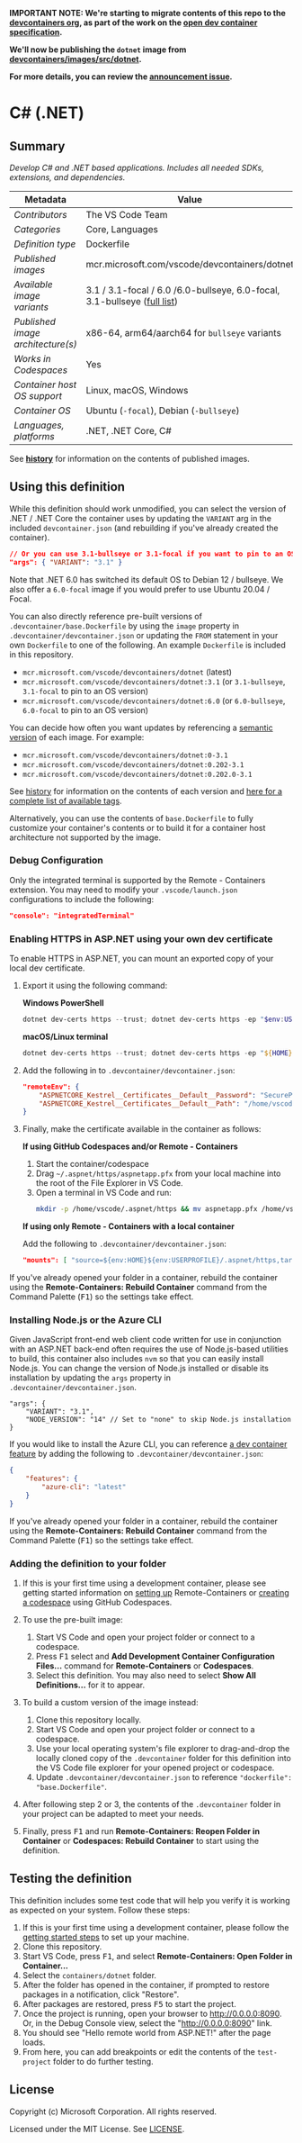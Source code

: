 **IMPORTANT NOTE: We're starting to migrate contents of this repo to the
[devcontainers org](https://github.com/devcontainers), as part of the work on
the [open dev container specification](https://containers.dev).**

**We'll now be publishing the `dotnet` image from
[devcontainers/images/src/dotnet](https://github.com/devcontainers/images/tree/main/src/dotnet).**

**For more details, you can review the
[announcement issue](https://github.com/microsoft/vscode-dev-containers/issues/1589).**

# C# (.NET)

## Summary

_Develop C# and .NET based applications. Includes all needed SDKs, extensions,
and dependencies._

| Metadata                          | Value                                                                                                                                          |
| --------------------------------- | ---------------------------------------------------------------------------------------------------------------------------------------------- |
| _Contributors_                    | The VS Code Team                                                                                                                               |
| _Categories_                      | Core, Languages                                                                                                                                |
| _Definition type_                 | Dockerfile                                                                                                                                     |
| _Published images_                | mcr.microsoft.com/vscode/devcontainers/dotnet                                                                                                  |
| _Available image variants_        | 3.1 / 3.1-focal / 6.0 /6.0-bullseye, 6.0-focal, 3.1-bullseye ([full list](https://mcr.microsoft.com/v2/vscode/devcontainers/dotnet/tags/list)) |
| _Published image architecture(s)_ | x86-64, arm64/aarch64 for `bullseye` variants                                                                                                  |
| _Works in Codespaces_             | Yes                                                                                                                                            |
| _Container host OS support_       | Linux, macOS, Windows                                                                                                                          |
| _Container OS_                    | Ubuntu (`-focal`), Debian (`-bullseye`)                                                                                                        |
| _Languages, platforms_            | .NET, .NET Core, C#                                                                                                                            |

See **[history](history)** for information on the contents of published images.

## Using this definition

While this definition should work unmodified, you can select the version of .NET
/ .NET Core the container uses by updating the `VARIANT` arg in the included
`devcontainer.json` (and rebuilding if you've already created the container).

```json
// Or you can use 3.1-bullseye or 3.1-focal if you want to pin to an OS version
"args": { "VARIANT": "3.1" }
```

Note that .NET 6.0 has switched its default OS to Debian 12 / bullseye. We also
offer a `6.0-focal` image if you would prefer to use Ubuntu 20.04 / Focal.

You can also directly reference pre-built versions of
`.devcontainer/base.Dockerfile` by using the `image` property in
`.devcontainer/devcontainer.json` or updating the `FROM` statement in your own
`Dockerfile` to one of the following. An example `Dockerfile` is included in
this repository.

-   `mcr.microsoft.com/vscode/devcontainers/dotnet` (latest)
-   `mcr.microsoft.com/vscode/devcontainers/dotnet:3.1` (or `3.1-bullseye`,
    `3.1-focal` to pin to an OS version)
-   `mcr.microsoft.com/vscode/devcontainers/dotnet:6.0` (or `6.0-bullseye`,
    `6.0-focal` to pin to an OS version)

You can decide how often you want updates by referencing a
[semantic version](https://semver.org/) of each image. For example:

-   `mcr.microsoft.com/vscode/devcontainers/dotnet:0-3.1`
-   `mcr.microsoft.com/vscode/devcontainers/dotnet:0.202-3.1`
-   `mcr.microsoft.com/vscode/devcontainers/dotnet:0.202.0-3.1`

See [history](history) for information on the contents of each version and
[here for a complete list of available tags](https://mcr.microsoft.com/v2/vscode/devcontainers/dotnet/tags/list).

Alternatively, you can use the contents of `base.Dockerfile` to fully customize
your container's contents or to build it for a container host architecture not
supported by the image.

### Debug Configuration

Only the integrated terminal is supported by the Remote - Containers extension.
You may need to modify your `.vscode/launch.json` configurations to include the
following:

```json
"console": "integratedTerminal"
```

### Enabling HTTPS in ASP.NET using your own dev certificate

To enable HTTPS in ASP.NET, you can mount an exported copy of your local dev
certificate.

1. Export it using the following command:

    **Windows PowerShell**

    ```powershell
    dotnet dev-certs https --trust; dotnet dev-certs https -ep "$env:USERPROFILE/.aspnet/https/aspnetapp.pfx" -p "SecurePwdGoesHere"
    ```

    **macOS/Linux terminal**

    ```powershell
    dotnet dev-certs https --trust; dotnet dev-certs https -ep "${HOME}/.aspnet/https/aspnetapp.pfx" -p "SecurePwdGoesHere"
    ```

2. Add the following in to `.devcontainer/devcontainer.json`:

    ```json
    "remoteEnv": {
        "ASPNETCORE_Kestrel__Certificates__Default__Password": "SecurePwdGoesHere",
        "ASPNETCORE_Kestrel__Certificates__Default__Path": "/home/vscode/.aspnet/https/aspnetapp.pfx",
    }
    ```

3. Finally, make the certificate available in the container as follows:

    **If using GitHub Codespaces and/or Remote - Containers**

    1. Start the container/codespace
    2. Drag `~/.aspnet/https/aspnetapp.pfx` from your local machine into the
       root of the File Explorer in VS Code.
    3. Open a terminal in VS Code and run:
        ```bash
        mkdir -p /home/vscode/.aspnet/https && mv aspnetapp.pfx /home/vscode/.aspnet/https
        ```

    **If using only Remote - Containers with a local container**

    Add the following to `.devcontainer/devcontainer.json`:

    ```json
    "mounts": [ "source=${env:HOME}${env:USERPROFILE}/.aspnet/https,target=/home/vscode/.aspnet/https,type=bind" ]
    ```

If you've already opened your folder in a container, rebuild the container using
the **Remote-Containers: Rebuild Container** command from the Command Palette
(<kbd>F1</kbd>) so the settings take effect.

### Installing Node.js or the Azure CLI

Given JavaScript front-end web client code written for use in conjunction with
an ASP.NET back-end often requires the use of Node.js-based utilities to build,
this container also includes `nvm` so that you can easily install Node.js. You
can change the version of Node.js installed or disable its installation by
updating the `args` property in `.devcontainer/devcontainer.json`.

```jsonc
"args": {
    "VARIANT": "3.1",
    "NODE_VERSION": "14" // Set to "none" to skip Node.js installation
}
```

If you would like to install the Azure CLI, you can reference
[a dev container feature](https://aka.ms/vscode-remote/containers/dev-container-features)
by adding the following to `.devcontainer/devcontainer.json`:

```json
{
	"features": {
		"azure-cli": "latest"
	}
}
```

If you've already opened your folder in a container, rebuild the container using
the **Remote-Containers: Rebuild Container** command from the Command Palette
(<kbd>F1</kbd>) so the settings take effect.

### Adding the definition to your folder

1. If this is your first time using a development container, please see getting
   started information on
   [setting up](https://aka.ms/vscode-remote/containers/getting-started)
   Remote-Containers or
   [creating a codespace](https://aka.ms/ghcs-open-codespace) using GitHub
   Codespaces.

2. To use the pre-built image:

    1. Start VS Code and open your project folder or connect to a codespace.
    2. Press <kbd>F1</kbd> select and **Add Development Container Configuration
       Files...** command for **Remote-Containers** or **Codespaces**.
    3. Select this definition. You may also need to select **Show All
       Definitions...** for it to appear.

3. To build a custom version of the image instead:

    1. Clone this repository locally.
    2. Start VS Code and open your project folder or connect to a codespace.
    3. Use your local operating system's file explorer to drag-and-drop the
       locally cloned copy of the `.devcontainer` folder for this definition
       into the VS Code file explorer for your opened project or codespace.
    4. Update `.devcontainer/devcontainer.json` to reference
       `"dockerfile": "base.Dockerfile"`.

4. After following step 2 or 3, the contents of the `.devcontainer` folder in
   your project can be adapted to meet your needs.

5. Finally, press <kbd>F1</kbd> and run **Remote-Containers: Reopen Folder in
   Container** or **Codespaces: Rebuild Container** to start using the
   definition.

## Testing the definition

This definition includes some test code that will help you verify it is working
as expected on your system. Follow these steps:

1. If this is your first time using a development container, please follow the
   [getting started steps](https://aka.ms/vscode-remote/containers/getting-started)
   to set up your machine.
2. Clone this repository.
3. Start VS Code, press <kbd>F1</kbd>, and select **Remote-Containers: Open
   Folder in Container...**
4. Select the `containers/dotnet` folder.
5. After the folder has opened in the container, if prompted to restore packages
   in a notification, click "Restore".
6. After packages are restored, press <kbd>F5</kbd> to start the project.
7. Once the project is running, open your browser to http://0.0.0.0:8090. Or, in
   the Debug Console view, select the "http://0.0.0.0:8090" link.
8. You should see "Hello remote world from ASP.NET!" after the page loads.
9. From here, you can add breakpoints or edit the contents of the `test-project`
   folder to do further testing.

## License

Copyright (c) Microsoft Corporation. All rights reserved.

Licensed under the MIT License. See
[LICENSE](https://github.com/microsoft/vscode-dev-containers/blob/main/LICENSE).
